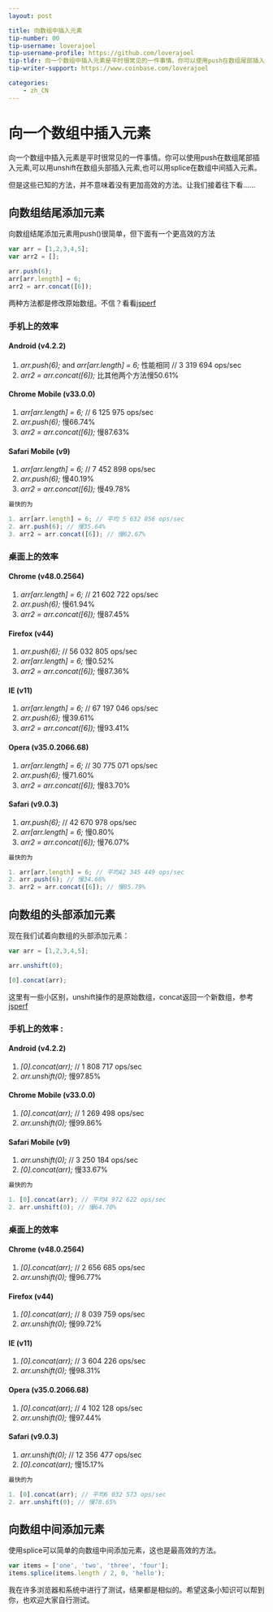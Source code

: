 ```yaml
---
layout: post

title: 向数组中插入元素
tip-number: 00
tip-username: loverajoel 
tip-username-profile: https://github.com/loverajoel
tip-tldr: 向一个数组中插入元素是平时很常见的一件事情。你可以使用push在数组尾部插入元素,可以用unshift在数组头部插入元素,也可以用splice在数组中间插入元素。
tip-writer-support: https://www.coinbase.com/loverajoel

categories:
    - zh_CN
---
```

# 向一个数组中插入元素

向一个数组中插入元素是平时很常见的一件事情。你可以使用push在数组尾部插入元素,可以用unshift在数组头部插入元素,也可以用splice在数组中间插入元素。

但是这些已知的方法，并不意味着没有更加高效的方法。让我们接着往下看……

## 向数组结尾添加元素

向数组结尾添加元素用push()很简单，但下面有一个更高效的方法

```javascript
var arr = [1,2,3,4,5];
var arr2 = [];

arr.push(6);
arr[arr.length] = 6;
arr2 = arr.concat([6]);
```

两种方法都是修改原始数组。不信？看看[jsperf](http://jsperf.com/push-item-inside-an-array)

### 手机上的效率

#### Android (v4.2.2)

1. _arr.push(6);_ and _arr[arr.length] = 6;_ 性能相同 // 3 319 694 ops/sec
3. _arr2 = arr.concat([6]);_ 比其他两个方法慢50.61%

#### Chrome Mobile (v33.0.0)

1. _arr[arr.length] = 6;_ // 6 125 975 ops/sec
2. _arr.push(6);_ 慢66.74%
3. _arr2 = arr.concat([6]);_ 慢87.63%

#### Safari Mobile (v9)

1. _arr[arr.length] = 6;_ // 7 452 898 ops/sec
2. _arr.push(6);_ 慢40.19%
3. _arr2 = arr.concat([6]);_ 慢49.78%

```javascript
最快的为

1. arr[arr.length] = 6; // 平均 5 632 856 ops/sec
2. arr.push(6); // 慢35.64%
3. arr2 = arr.concat([6]); // 慢62.67%
```

### 桌面上的效率

#### Chrome (v48.0.2564)

1. _arr[arr.length] = 6;_ // 21 602 722 ops/sec
2. _arr.push(6);_ 慢61.94%
3. _arr2 = arr.concat([6]);_ 慢87.45%

#### Firefox (v44)

1. _arr.push(6);_ // 56 032 805 ops/sec
2. _arr[arr.length] = 6;_ 慢0.52%
3. _arr2 = arr.concat([6]);_ 慢87.36%

#### IE (v11)

1. _arr[arr.length] = 6;_ // 67 197 046 ops/sec
2. _arr.push(6);_ 慢39.61%
3. _arr2 = arr.concat([6]);_ 慢93.41%

#### Opera (v35.0.2066.68)

1. _arr[arr.length] = 6;_ // 30 775 071 ops/sec
2. _arr.push(6);_ 慢71.60%
3. _arr2 = arr.concat([6]);_ 慢83.70%

#### Safari (v9.0.3)

1. _arr.push(6);_ // 42 670 978 ops/sec
2. _arr[arr.length] = 6;_ 慢0.80%
3. _arr2 = arr.concat([6]);_ 慢76.07%

```javascript
最快的为

1. arr[arr.length] = 6; // 平均42 345 449 ops/sec
2. arr.push(6); // 慢34.66%
3. arr2 = arr.concat([6]); // 慢85.79%
```

## 向数组的头部添加元素

现在我们试着向数组的头部添加元素：

```javascript
var arr = [1,2,3,4,5];

arr.unshift(0);

[0].concat(arr);
```

这里有一些小区别，unshift操作的是原始数组，concat返回一个新数组，参考[jsperf](http://jsperf.com/unshift-item-inside-an-array)


### 手机上的效率 :

#### Android (v4.2.2)

1. _[0].concat(arr);_ // 1 808 717 ops/sec
2. _arr.unshift(0);_ 慢97.85%

#### Chrome Mobile (v33.0.0)

1. _[0].concat(arr);_ // 1 269 498 ops/sec
2. _arr.unshift(0);_ 慢99.86%

#### Safari Mobile (v9)

1. _arr.unshift(0);_ // 3 250 184 ops/sec
2. _[0].concat(arr);_ 慢33.67%

```javascript
最快的为

1. [0].concat(arr); // 平均4 972 622 ops/sec
2. arr.unshift(0); // 慢64.70%
```

### 桌面上的效率

#### Chrome (v48.0.2564)

1. _[0].concat(arr);_ // 2 656 685 ops/sec
2. _arr.unshift(0);_ 慢96.77%

#### Firefox (v44)

1. _[0].concat(arr);_ // 8 039 759 ops/sec
2. _arr.unshift(0);_ 慢99.72%

#### IE (v11)

1. _[0].concat(arr);_ // 3 604 226 ops/sec
2. _arr.unshift(0);_ 慢98.31%

#### Opera (v35.0.2066.68)

1. _[0].concat(arr);_ // 4 102 128 ops/sec
2. _arr.unshift(0);_ 慢97.44%

#### Safari (v9.0.3)

1. _arr.unshift(0);_ // 12 356 477 ops/sec
2. _[0].concat(arr);_ 慢15.17%

```javascript
最快的为

1. [0].concat(arr); // 平均6 032 573 ops/sec
2. arr.unshift(0); // 慢78.65%
```

## 向数组中间添加元素

使用splice可以简单的向数组中间添加元素，这也是最高效的方法。

```javascript
var items = ['one', 'two', 'three', 'four'];
items.splice(items.length / 2, 0, 'hello');
```


我在许多浏览器和系统中进行了测试，结果都是相似的。希望这条小知识可以帮到你，也欢迎大家自行测试。
